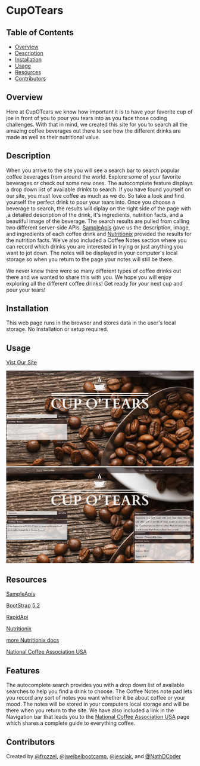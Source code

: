 # CupOTears

## Table of Contents 

- [Overview](#overview)
- [Description](#description)
- [Installation](#installation)
- [Usage](#usage)
- [Resources](#resources)
- [Contributors](#contributors)

## Overview
Here at CupOTears we know how important it is to have your favorite cup of joe in front of you to pour you tears into as you face those coding challenges.  With that in mind, we created this site for you to search all the amazing coffee beverages out there to see how the different drinks are made as well as their nutritional value.

## Description
When you arrive to the site you will see a search bar to search popular coffee beverages from around the world.  Explore some of your favorite beverages or check out some new ones.  The autocomplete feature displays a drop down list of available drinks to search.  If you have found yourself on our site, you must love coffee as much as we do. So take a look and find yourself the perfect drink to pour your tears into. Once you choose a beverage to search, the results will diplay on the right side of the page with ,a detailed description of the drink, it's ingredients, nutrition facts, and a beautiful image of the beverage. The search results are pulled from calling two different server-side APIs.  [SampleApis](https://sampleapis.com/api-list/coffee) gave us the description, image, and ingredients of each coffee drink and [Nutritionix](https://docs.google.com/spreadsheets/d/1jZSa039OfpQOiRzaS980nPKCvVe2TRKRPZk7ZbaH7kE/edit#gid=0) provided the results for the nutrition facts.  We've also included a Coffee Notes section where you can record which drinks you are interested in trying or just anything you want to jot down.  The notes will be displayed in your computer's local storage so when you return to the page your notes will still be there.  

We never knew there were so many different types of coffee drinks out there and we wanted to share this with you. We hope you will enjoy exploring all the different coffee drinks! Get ready for your next cup and pour your tears!

## Installation

This web page runs in the browser and stores data in the user's local storage. No Installation or setup required.

## Usage

[Vist Our Site](https://frozzel.github.io/CupOTears/)


![Screen Shots](./assets/images/Screen%20Shot%202022-10-02%20at%208.14.49%20PM.png)
![Screen Shots2](./assets/images/Screen%20Shot%202022-10-02%20at%208.17.24%20PM.png)


## Resources

[SampleApis](https://sampleapis.com/api-list/coffee)

[BootStrap 5.2](https://getbootstrap.com/)

[RapidApi](https://rapidapi.com/msilverman/api/nutritionix-nutrition-database)

[Nutritionix](https://docs.google.com/spreadsheets/d/1jZSa039OfpQOiRzaS980nPKCvVe2TRKRPZk7ZbaH7kE/edit#gid=0)
 
 
[more Nutritionix docs](https://developer.nutritionix.com/docs/v1_1)

[National Coffee Association USA](https://www.ncausa.org/About-Coffee) 

## Features

The autocomplete search provides you with a drop down list of available searches to help you find a drink to choose.  The Coffee Notes note pad lets you record any sort of notes you want whether it be about coffee or your mood.  The notes will be stored in your computers local storage and will be there when you return to the site. We have also included a link in the Navigation bar that leads you to the [National Coffee Association USA](https://www.ncausa.org/About-Coffee) page which shares a complete guide to everything coffee.

## Contributors

Created by [@frozzel](https://github.com/frozzel/), [@jweibelbootcamp](https://github.com/jweibelbootcamp/),  [@jesciak](https://github.com/jesciak/), and  [@NathDCoder](https://github.com/NathDCoder/) 
